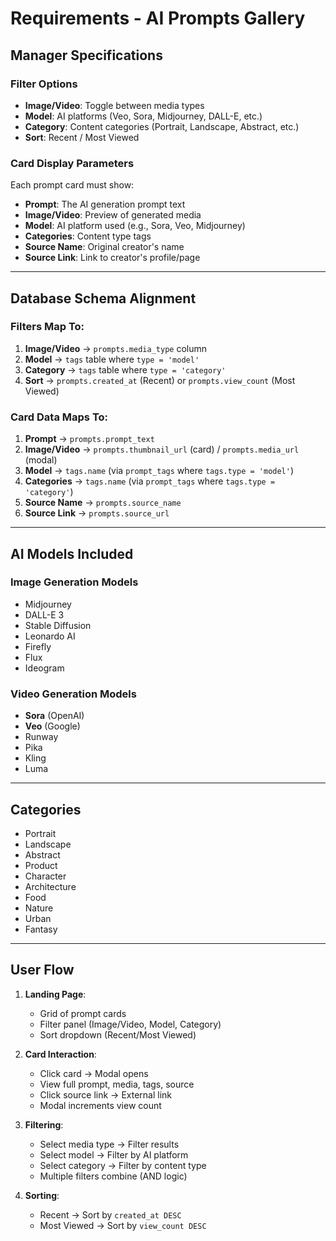 # Requirements - AI Prompts Gallery

## Manager Specifications

### Filter Options
- **Image/Video**: Toggle between media types
- **Model**: AI platforms (Veo, Sora, Midjourney, DALL-E, etc.)
- **Category**: Content categories (Portrait, Landscape, Abstract, etc.)
- **Sort**: Recent / Most Viewed

### Card Display Parameters
Each prompt card must show:
- **Prompt**: The AI generation prompt text
- **Image/Video**: Preview of generated media
- **Model**: AI platform used (e.g., Sora, Veo, Midjourney)
- **Categories**: Content type tags
- **Source Name**: Original creator's name
- **Source Link**: Link to creator's profile/page

---

## Database Schema Alignment

### Filters Map To:
1. **Image/Video** → `prompts.media_type` column
2. **Model** → `tags` table where `type = 'model'`
3. **Category** → `tags` table where `type = 'category'`
4. **Sort** → `prompts.created_at` (Recent) or `prompts.view_count` (Most Viewed)

### Card Data Maps To:
1. **Prompt** → `prompts.prompt_text`
2. **Image/Video** → `prompts.thumbnail_url` (card) / `prompts.media_url` (modal)
3. **Model** → `tags.name` (via `prompt_tags` where `tags.type = 'model'`)
4. **Categories** → `tags.name` (via `prompt_tags` where `tags.type = 'category'`)
5. **Source Name** → `prompts.source_name`
6. **Source Link** → `prompts.source_url`

---

## AI Models Included

### Image Generation Models
- Midjourney
- DALL-E 3
- Stable Diffusion
- Leonardo AI
- Firefly
- Flux
- Ideogram

### Video Generation Models
- **Sora** (OpenAI)
- **Veo** (Google)
- Runway
- Pika
- Kling
- Luma

---

## Categories
- Portrait
- Landscape
- Abstract
- Product
- Character
- Architecture
- Food
- Nature
- Urban
- Fantasy

---

## User Flow

1. **Landing Page**:
   - Grid of prompt cards
   - Filter panel (Image/Video, Model, Category)
   - Sort dropdown (Recent/Most Viewed)

2. **Card Interaction**:
   - Click card → Modal opens
   - View full prompt, media, tags, source
   - Click source link → External link
   - Modal increments view count

3. **Filtering**:
   - Select media type → Filter results
   - Select model → Filter by AI platform
   - Select category → Filter by content type
   - Multiple filters combine (AND logic)

4. **Sorting**:
   - Recent → Sort by `created_at DESC`
   - Most Viewed → Sort by `view_count DESC`
